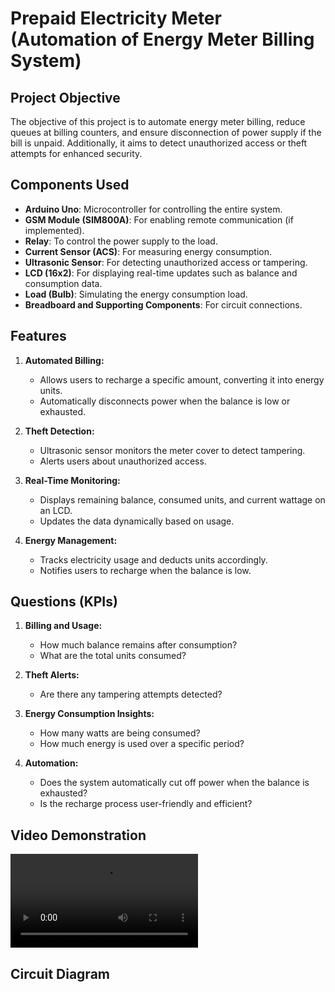 # Prepaid Electricity Meter (Automation of Energy Meter Billing System)

## Project Objective
The objective of this project is to automate energy meter billing, reduce queues at billing counters, and ensure disconnection of power supply if the bill is unpaid. Additionally, it aims to detect unauthorized access or theft attempts for enhanced security.

## Components Used
- **Arduino Uno**: Microcontroller for controlling the entire system.
- **GSM Module (SIM800A)**: For enabling remote communication (if implemented).
- **Relay**: To control the power supply to the load.
- **Current Sensor (ACS)**: For measuring energy consumption.
- **Ultrasonic Sensor**: For detecting unauthorized access or tampering.
- **LCD (16x2)**: For displaying real-time updates such as balance and consumption data.
- **Load (Bulb)**: Simulating the energy consumption load.
- **Breadboard and Supporting Components**: For circuit connections.

## Features
1. **Automated Billing:**
   - Allows users to recharge a specific amount, converting it into energy units.
   - Automatically disconnects power when the balance is low or exhausted.

2. **Theft Detection:**
   - Ultrasonic sensor monitors the meter cover to detect tampering.
   - Alerts users about unauthorized access.

3. **Real-Time Monitoring:**
   - Displays remaining balance, consumed units, and current wattage on an LCD.
   - Updates the data dynamically based on usage.

4. **Energy Management:**
   - Tracks electricity usage and deducts units accordingly.
   - Notifies users to recharge when the balance is low.

## Questions (KPIs)
1. **Billing and Usage:**
   - How much balance remains after consumption?
   - What are the total units consumed?

2. **Theft Alerts:**
   - Are there any tampering attempts detected?

3. **Energy Consumption Insights:**
   - How many watts are being consumed?
   - How much energy is used over a specific period?

4. **Automation:**
   - Does the system automatically cut off power when the balance is exhausted?
   - Is the recharge process user-friendly and efficient?

## Video Demonstration
![Project Demonstration Video](https://github.com/Vedant-Jawalekar/Prepaid-Electricity-Meter/blob/main/VID-20250108-WA0013.mp4)

## Circuit Diagram
